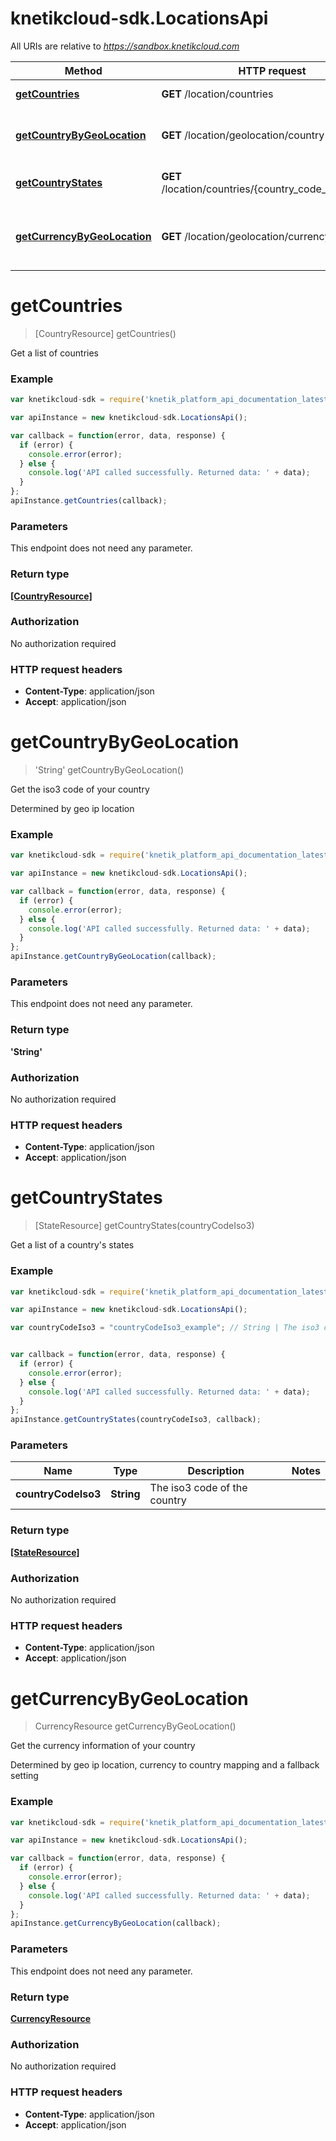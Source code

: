 # knetikcloud-sdk.LocationsApi

All URIs are relative to *https://sandbox.knetikcloud.com*

Method | HTTP request | Description
------------- | ------------- | -------------
[**getCountries**](LocationsApi.md#getCountries) | **GET** /location/countries | Get a list of countries
[**getCountryByGeoLocation**](LocationsApi.md#getCountryByGeoLocation) | **GET** /location/geolocation/country | Get the iso3 code of your country
[**getCountryStates**](LocationsApi.md#getCountryStates) | **GET** /location/countries/{country_code_iso3}/states | Get a list of a country&#39;s states
[**getCurrencyByGeoLocation**](LocationsApi.md#getCurrencyByGeoLocation) | **GET** /location/geolocation/currency | Get the currency information of your country


<a name="getCountries"></a>
# **getCountries**
> [CountryResource] getCountries()

Get a list of countries

### Example
```javascript
var knetikcloud-sdk = require('knetik_platform_api_documentation_latest');

var apiInstance = new knetikcloud-sdk.LocationsApi();

var callback = function(error, data, response) {
  if (error) {
    console.error(error);
  } else {
    console.log('API called successfully. Returned data: ' + data);
  }
};
apiInstance.getCountries(callback);
```

### Parameters
This endpoint does not need any parameter.

### Return type

[**[CountryResource]**](CountryResource.md)

### Authorization

No authorization required

### HTTP request headers

 - **Content-Type**: application/json
 - **Accept**: application/json

<a name="getCountryByGeoLocation"></a>
# **getCountryByGeoLocation**
> &#39;String&#39; getCountryByGeoLocation()

Get the iso3 code of your country

Determined by geo ip location

### Example
```javascript
var knetikcloud-sdk = require('knetik_platform_api_documentation_latest');

var apiInstance = new knetikcloud-sdk.LocationsApi();

var callback = function(error, data, response) {
  if (error) {
    console.error(error);
  } else {
    console.log('API called successfully. Returned data: ' + data);
  }
};
apiInstance.getCountryByGeoLocation(callback);
```

### Parameters
This endpoint does not need any parameter.

### Return type

**&#39;String&#39;**

### Authorization

No authorization required

### HTTP request headers

 - **Content-Type**: application/json
 - **Accept**: application/json

<a name="getCountryStates"></a>
# **getCountryStates**
> [StateResource] getCountryStates(countryCodeIso3)

Get a list of a country&#39;s states

### Example
```javascript
var knetikcloud-sdk = require('knetik_platform_api_documentation_latest');

var apiInstance = new knetikcloud-sdk.LocationsApi();

var countryCodeIso3 = "countryCodeIso3_example"; // String | The iso3 code of the country


var callback = function(error, data, response) {
  if (error) {
    console.error(error);
  } else {
    console.log('API called successfully. Returned data: ' + data);
  }
};
apiInstance.getCountryStates(countryCodeIso3, callback);
```

### Parameters

Name | Type | Description  | Notes
------------- | ------------- | ------------- | -------------
 **countryCodeIso3** | **String**| The iso3 code of the country | 

### Return type

[**[StateResource]**](StateResource.md)

### Authorization

No authorization required

### HTTP request headers

 - **Content-Type**: application/json
 - **Accept**: application/json

<a name="getCurrencyByGeoLocation"></a>
# **getCurrencyByGeoLocation**
> CurrencyResource getCurrencyByGeoLocation()

Get the currency information of your country

Determined by geo ip location, currency to country mapping and a fallback setting

### Example
```javascript
var knetikcloud-sdk = require('knetik_platform_api_documentation_latest');

var apiInstance = new knetikcloud-sdk.LocationsApi();

var callback = function(error, data, response) {
  if (error) {
    console.error(error);
  } else {
    console.log('API called successfully. Returned data: ' + data);
  }
};
apiInstance.getCurrencyByGeoLocation(callback);
```

### Parameters
This endpoint does not need any parameter.

### Return type

[**CurrencyResource**](CurrencyResource.md)

### Authorization

No authorization required

### HTTP request headers

 - **Content-Type**: application/json
 - **Accept**: application/json

